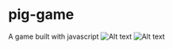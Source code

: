 # pig-game
A game built with javascript
![Alt text](Screenshot.jpg?raw=true "Game Screenshot")
![Alt text](Screenshot2.jpg?raw=true "Game Screenshot")
